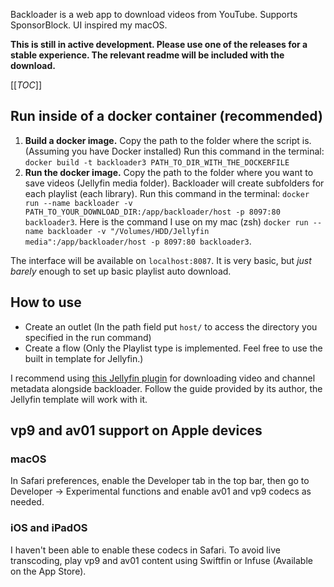 
Backloader is a web app to download videos from YouTube. Supports SponsorBlock. UI inspired my macOS.

**This is still in active development. Please use one of the releases for a stable experience. The relevant readme will be included with the download.**

[[_TOC_]]

## Run inside of a docker container (recommended)

1. **Build a docker image.** Copy the path to the folder where the script is. (Assuming you have Docker installed) Run this command in the terminal: `docker build -t backloader3 PATH_TO_DIR_WITH_THE_DOCKERFILE` 
2. **Run the docker image.** Copy the path to the folder where you want to save videos (Jellyfin media folder). Backloader will create subfolders for each playlist (each library). Run this command in the terminal: `docker run --name backloader -v PATH_TO_YOUR_DOWNLOAD_DIR:/app/backloader/host -p 8097:80 backloader3`. Here is the command I use on my mac (zsh) `docker run --name backloader -v "/Volumes/HDD/Jellyfin media":/app/backloader/host -p 8097:80 backloader3`.

The interface will be available on `localhost:8087`. It is very basic, but *just barely* enough to set up basic playlist auto download.


## How to use
 - Create an outlet (In the path field put `host/` to access the directory you specified in the run command)
 - Create a flow (Only the Playlist type is implemented. Feel free to use the built in template for Jellyfin.)


I recommend using [this Jellyfin plugin](https://github.com/ankenyr/jellyfin-youtube-metadata-plugin) for downloading video and channel metadata alongside backloader. Follow the guide provided by its author, the Jellyfin template will work with it.


## vp9 and av01 support on Apple devices

### macOS

In Safari preferences, enable the Developer tab in the top bar, then go to Developer → Experimental functions and enable av01 and vp9 codecs as needed.

### iOS and iPadOS

I haven't been able to enable these codecs in Safari. To avoid live transcoding, play vp9 and av01 content using Swiftfin or Infuse (Available on the App Store).
